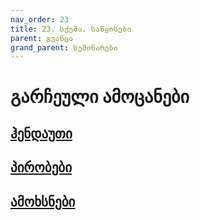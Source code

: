 ```yaml
---
nav_order: 23
title: 23. სქემა. საწყისები
parent: გვანცა
grand_parent: სემინარები
---
```


# გარჩეული ამოცანები
## [ჰენდაუთი](https://github.com/freeuni-paradigms/freeuni-paradigms.github.io/blob/master/handouts%2F29-Introduction-To-Scheme.pdf)
## [პირობები](https://github.com/freeuni-paradigms/freeuni-paradigms.github.io/blob/ed6bbce956c42036c814792a505a1f1889ce14c2/exercises%2Fscheme_basics%2FExercises.md)
## [ამოხსნები](https://github.com/freeuni-paradigms/freeuni-paradigms.github.io/blob/ed6bbce956c42036c814792a505a1f1889ce14c2/exercises%2Fscheme_basics%2FSolutions.scm)
